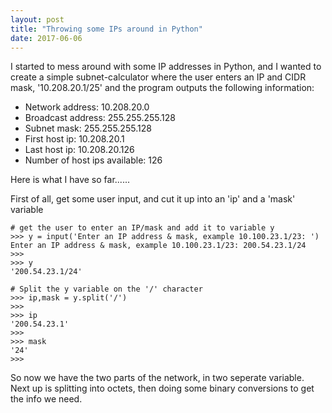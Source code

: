 ```yaml
---
layout: post
title: "Throwing some IPs around in Python"
date: 2017-06-06
---
```

I started to mess around with some IP addresses in Python, and I wanted to create a simple subnet-calculator where the user enters an IP and CIDR mask, '10.208.20.1/25' and the program outputs the following information: 
* Network address: 10.208.20.0
* Broadcast address: 255.255.255.128
* Subnet mask: 255.255.255.128
* First host ip: 10.208.20.1
* Last host ip: 10.208.20.126
* Number of host ips available: 126

Here is what I have so far......

First of all, get some user input, and cut it up into an 'ip' and a 'mask' variable 

```
# get the user to enter an IP/mask and add it to variable y
>>> y = input('Enter an IP address & mask, example 10.100.23.1/23: ')
Enter an IP address & mask, example 10.100.23.1/23: 200.54.23.1/24
>>> 
>>> y
'200.54.23.1/24'

# Split the y variable on the '/' character
>>> ip,mask = y.split('/')
>>> 
>>> ip
'200.54.23.1'
>>> 
>>> mask
'24'
>>> 
```

So now we have the two parts of the network, in two seperate variable. Next up is splitting into octets, then doing some binary conversions to get the info we need. 
